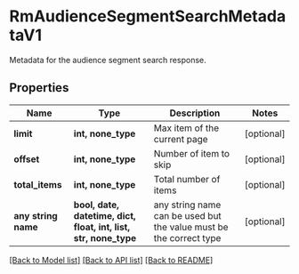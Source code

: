 # RmAudienceSegmentSearchMetadataV1

Metadata for the audience segment search response.

## Properties
Name | Type | Description | Notes
------------ | ------------- | ------------- | -------------
**limit** | **int, none_type** | Max item of the current page | [optional] 
**offset** | **int, none_type** | Number of item to skip | [optional] 
**total_items** | **int, none_type** | Total number of items | [optional] 
**any string name** | **bool, date, datetime, dict, float, int, list, str, none_type** | any string name can be used but the value must be the correct type | [optional]

[[Back to Model list]](../README.md#documentation-for-models) [[Back to API list]](../README.md#documentation-for-api-endpoints) [[Back to README]](../README.md)


